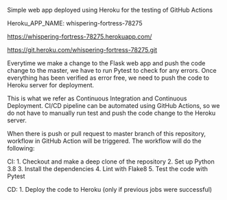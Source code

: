 Simple web app deployed using Heroku for the testing of GitHub Actions

Heroku_APP_NAME: whispering-fortress-78275

https://whispering-fortress-78275.herokuapp.com/

https://git.heroku.com/whispering-fortress-78275.git

Everytime we make a change to the Flask web app and push the code change to the master, we have to run Pytest to check for any errors. Once everything has been verified as error free, we need to push the code to Heroku server for deployment.

This is what we refer as Continuous Integration and Continuous Deployment. CI/CD pipeline can be automated using GitHub Actions, so we do not have to manually run test and push the code change to the Heroku server.

When there is push or pull request to master branch of this repository, workflow in GitHub Action will be triggered. The workflow will do the following:

CI: 1. Checkout and make a deep clone of the repository 2. Set up Python 3.8 3. Install the dependencies 4. Lint with Flake8 5. Test the code with Pytest

CD: 1. Deploy the code to Heroku (only if previous jobs were successful)

